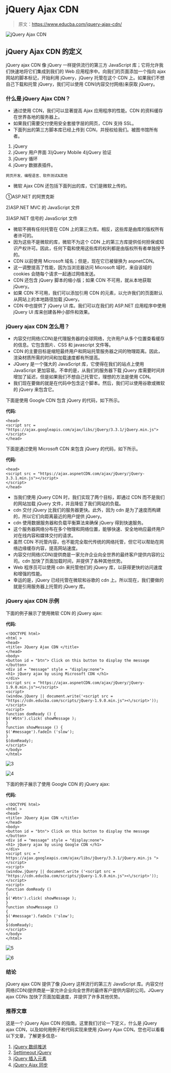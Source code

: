 # jQuery Ajax CDN

> 原文：<https://www.educba.com/jquery-ajax-cdn/>

![jQuery Ajax CDN](img/8f56fc95f825e8ca2238d779bebad679.png)



## jQuery Ajax CDN 的定义

jQuery ajax CDN 像 jQuery 一样提供流行的第三方 JavaScript 库；它将允许我们快速地将它们集成到我们的 Web 应用程序中。向我们的页面添加一个指向 ajax 网站的脚本标记，开始利用 jQuery，jQuery 托管在这个 CDN 上。如果我们不想自己下载和托管 jQuery，我们可以使用 CDN(内容交付网络)来获取 jQuery。

### 什么是 jQuery Ajax CDN？

*   通过使用 CDN，我们可以显著提高 Ajax 应用程序的性能。CDN 的资料缓存在世界各地的服务器上。
*   如果我们需要交付使用安全套接字层的网页，CDN 支持 SSL。
*   下面列出的第三方脚本库已经上传到 CDN，并授权给我们。被图书馆所有者。

1) jQuery
2) jQuery 用户界面
3)jQuery Mobile
4)jQuery 验证
5) jQuery 循环
6) jQuery 数据表插件。

<small>网页开发、编程语言、软件测试&其他</small>

*   微软 Ajax CDN 还包括下面列出的库，它们是微软上传的。

①ASP.NET 的阿贾克斯

2)ASP.NET MVC 的 JavaScript 文件

3)ASP.NET 信号的 JavaScript 文件

*   微软不拥有任何托管在 CDN 上的第三方库。相反，这些库是由库的版权所有者许可的。
*   因为这些不是微软的库，微软不为这个 CDN 上的第三方库提供任何担保或知识产权许可。因此，任何下载和使用这些库的权利都是由版权所有者单独授予的。
*   CDN 以前使用 Microsoft 域名；但是，现在它已被替换为 aspnetCDN。
*   这一调整提高了性能，因为当浏览器访问 Microsoft 域时，来自该域的 cookies 会随每个请求一起通过网络发送。
*   CDN 还包含 jQuery 脚本的缩小版；如果 CDN 不可用，就从本地获取 jQuery。
*   如果 CDN 不可用，我们可以添加引用 CDN 的元素，以允许我们的页面默认从网站上的本地路径加载 jQuery。
*   CDN 中也提供了 jQuery UI 库。我们可以在我们的 ASP.NET 应用程序中使用 jQuery UI 库来创建各种小部件和效果。

### jQuery ajax CDN 怎么用？

*   内容交付网络(CDN)是代理服务器的全球网络，允许用户从多个位置查看缓存的信息。它包含图片、CSS 和 javascript 文件等。
*   CDN 的主要目标是缩短最终用户和网站托管服务器之间的物理距离。因此，渲染材质所需的时间和加载速度都有所提高。
*   JQuery 是一个强大的 JavaScript 库，它使得在我们的站点上使用 JavaScript 更加容易。不幸的是，从我们的服务器下载 jQuery 库需要时间并增加了延迟，但是如果我们不想自己托管它，理想的方法是使用 CDN。
*   我们现在要做的就是在代码中包含这个脚本。然后，我们可以使用谷歌或微软的 jQuery 来包含它。

下面是使用 Google CDN 包含 jQuery 的代码，如下所示。

**代码:**

```
<head>
<script src = "https://ajax.googleapis.com/ajax/libs/jQuery/3.3.1/jQuery.min.js">
</script>
</head>
```

下面是通过使用 Microsoft CDN 来包含 jQuery 的代码，如下所示。

**代码:**

```
<head>
<script src = "https://ajax.aspnetCDN.com/ajax/jQuery/jQuery-3.3.1.min.js"></script>
</script>
</head>
```

*   当我们使用 jQuery CDN 时，我们实现了两个目标，即通过 CDN 而不是我们的网站加载 jQuery 文件，并且降低了我们网站的负载。
*   cdn 交付 jQuery 比我们的服务器更快。此外，因为 cdn 是为了速度而构建的，所以它们向距离最近的用户提供 jQuery。
*   cdn 使用数据服务器和负载平衡算法来确保 jQuery 得到快速服务。
*   这个服务器网络分布在多个物理和网络位置，能够快速、安全地响应最终用户对在线内容和媒体交付的请求。
*   虽然 CDN 不托管内容，也不能完全取代传统的网络托管，但它可以帮助在网络边缘缓存内容，提高网站速度。
*   内容交付网络(CDN)提供商是一家允许企业向全世界的最终客户提供内容的公司。cdn 加快了页面加载时间，并提供了各种其他优势。
*   Web 程序员可以使用 cdn 来托管他们的 jQuery 库，以获得更快的访问速度和增强的性能。
*   幸运的是，jQuery 已经托管在微软和谷歌的 cdn 上。所以现在，我们要做的就是引用服务器上托管的 jQuery 库。

### jQuery ajax CDN 示例

下面的例子展示了使用微软 CDN 的 jQuery ajax:

**代码:**

```
<!DOCTYPE html>
<html >
<head>
<title> JQuery Ajax CDN </title>
</head>
<body>
<button id = "btn"> Click on this button to display the message </button>
<div id = "message" style = "display:none">
<h1> jQuery ajax by using Microsoft CDN </h1>
</div>
<script src = "https://ajax.aspnetCDN.com/ajax/jQuery/jQuery-1.9.0.min.js"></script>
<script>
(window.jQuery || document.write('<script src = "https://cdn.educba.com/scripts/jQuery-1.9.0.min.js"><\/script>'));
</script>
<script>
function domReady () {
$('#btn').click( showMessage );
}
function showMessage () {
$('#message').fadeIn ('slow');
}
$(domReady);
</script>
</body>
</html>
```

![3](img/449174495f7c89b192d4cbad84c742f9.png)



![4](img/6e74913c61b6197ac3a8582b2ff6e62e.png)



下面的例子展示了使用 Google CDN 的 jQuery ajax:

**代码:**

```
<!DOCTYPE html>
<html >
<head>
<title> JQuery Ajax CDN </title>
</head>
<body>
<button id = "btn"> Click on this button to display the message </button>
<div id = "message" style = "display:none">
<h1> jQuery ajax by using Google CDN </h1>
</div>
<script src = " https://ajax.googleapis.com/ajax/libs/jQuery/3.3.1/jQuery.min.js "></script>
<script>
(window.jQuery || document.write ('<script src = "https://cdn.educba.com/scripts/jQuery-1.9.0.min.js"><\/script>'));
</script>
<script>
function domReady ()
{
$('#btn').click( showMessage );
}
function showMessage ()
{
$('#message').fadeIn ('slow');
}
$(domReady);
</script>
</body>
</html>
```

![5](img/889cd6b68b72bb012ffff594e17dc66b.png)



![6](img/480e825df1e85b857b7cc7bd95396b5a.png)



### 结论

jQuery ajax CDN 提供了像 jQuery 这样流行的第三方 JavaScript 库。内容交付网络(CDN)提供商是一家允许企业向全世界的最终客户提供内容的公司。JQuery ajax CDNs 加快了页面加载速度，并提供了许多其他优势。

### 推荐文章

这是一个 jQuery Ajax CDN 的指南。这里我们讨论一下定义，什么是 jQuery ajax CDN，以及如何用例子和代码实现来使用 jQuery Ajax CDN。您也可以看看以下文章，了解更多信息–

1.  [jQuery 数组推送](https://www.educba.com/jquery-array-push/)
2.  [Settimeout jQuery](https://www.educba.com/settimeout-jquery/)
3.  [jQuery 插入元素](https://www.educba.com/jquery-insert-element/)
4.  [jQuery Ajax 同步](https://www.educba.com/jquery-ajax-synchronous/)





